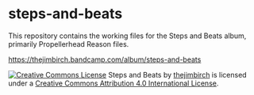 # steps-and-beats
This repository contains the working files for the Steps and Beats album, primarily Propellerhead Reason files.

https://thejimbirch.bandcamp.com/album/steps-and-beats

[![Creative Commons License](https://i.creativecommons.org/l/by/4.0/88x31.png)](http://creativecommons.org/licenses/by/4.0/)
<span xmlns:dct="http://purl.org/dc/terms/" property="dct:title">Steps and Beats</span> by [thejimbirch](http://jimbir.ch) is licensed under a [Creative Commons Attribution 4.0 International License](http://creativecommons.org/licenses/by/4.0/).
